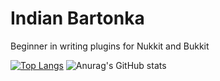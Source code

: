 # Indian Bartonka
Beginner in writing plugins for Nukkit and Bukkit

[![Top Langs](https://github-readme-stats.vercel.app/api/top-langs/?username=indianbartonka&langs_count=8&theme=radical)](https://github.com/anuraghazra/github-readme-stats)
![Anurag's GitHub stats](https://github-readme-stats.vercel.app/api?username=indianbartonka&show_icons=true&theme=radical)

